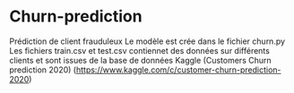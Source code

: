 # Churn-prediction
Prédiction de client frauduleux
Le modèle est crée dans le fichier churn.py
Les fichiers train.csv et test.csv contiennet des données sur différents clients et sont issues de la base de données Kaggle (Customers Churn prediction 2020) (https://www.kaggle.com/c/customer-churn-prediction-2020)
